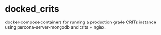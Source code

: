 # docked_crits
docker-compose containers for running a production grade CRITs instance using percona-server-mongodb and crits + nginx.
